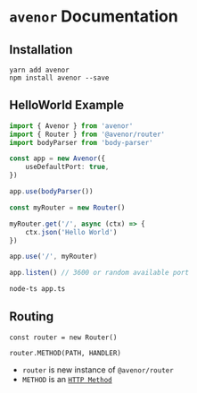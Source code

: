 # `avenor` Documentation

## Installation

```
yarn add avenor
npm install avenor --save
```

## HelloWorld Example

```typescript
import { Avenor } from 'avenor'
import { Router } from '@avenor/router'
import bodyParser from 'body-parser'

const app = new Avenor({
	useDefaultPort: true,
})

app.use(bodyParser())

const myRouter = new Router()

myRouter.get('/', async (ctx) => {
	ctx.json('Hello World')
})

app.use('/', myRouter)

app.listen() // 3600 or random available port
```

```bash
node-ts app.ts
```

## Routing

```
const router = new Router()

router.METHOD(PATH, HANDLER)
```

-  `router` is new instance of `@avenor/router`
-  `METHOD` is an [`HTTP Method`](https://en.wikipedia.org/wiki/Hypertext_Transfer_Protocol#Request_methods)
